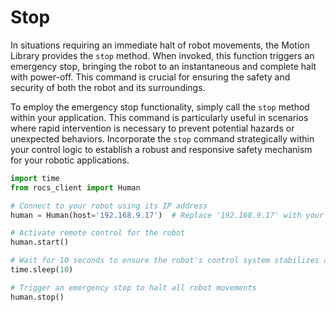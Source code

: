 # Stop

In situations requiring an immediate halt of robot movements, the Motion Library provides the `stop` method. When invoked, this function triggers an emergency stop, bringing the robot to an instantaneous and complete halt with power-off. This command is crucial for ensuring the safety and security of both the robot and its surroundings.

To employ the emergency stop functionality, simply call the `stop` method within your application. This command is particularly useful in scenarios where rapid intervention is necessary to prevent potential hazards or unexpected behaviors. Incorporate the `stop` command strategically within your control logic to establish a robust and responsive safety mechanism for your robotic applications.

```Python
import time
from rocs_client import Human

# Connect to your robot using its IP address
human = Human(host='192.168.9.17')  # Replace '192.168.9.17' with your robot's actual IP

# Activate remote control for the robot
human.start()

# Wait for 10 seconds to ensure the robot's control system stabilizes after initiating the remote control command start().
time.sleep(10)

# Trigger an emergency stop to halt all robot movements
human.stop()

```
